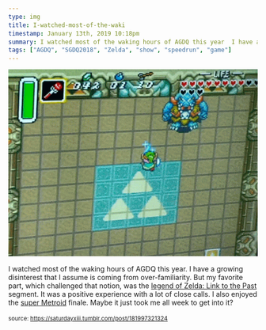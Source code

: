 ```yaml
---
type: img
title: I-watched-most-of-the-waki
timestamp: January 13th, 2019 10:18pm
summary: I watched most of the waking hours of AGDQ this year  I have a growing disinterest that I assume is coming from overfamiliarity  But my favorite par
tags: ["AGDQ", "SGDQ2018", "Zelda", "show", "speedrun", "game"]
---
```

<img src="../media/181997321324.gif"/>
                                                                                          <div class="caption"><p>I watched most of the waking hours of AGDQ this year.  I have a growing disinterest that I assume is coming from over-familiarity.  But my favorite part, which challenged that notion, was the <a href="https://youtu.be/Gcbhkqub6ZI" target="_blank">legend of Zelda: Link to the Past</a> segment.  It was a positive experience with a lot of close calls.  I also enjoyed the <a href="https://youtu.be/rbyV3MCR9xk" target="_blank">super Metroid</a> finale.  Maybe it just took me all week to get into it?</p> </div>
                                    
                
                
                
                
                                
<small>source: https://saturdayxiii.tumblr.com/post/181997321324</small>
